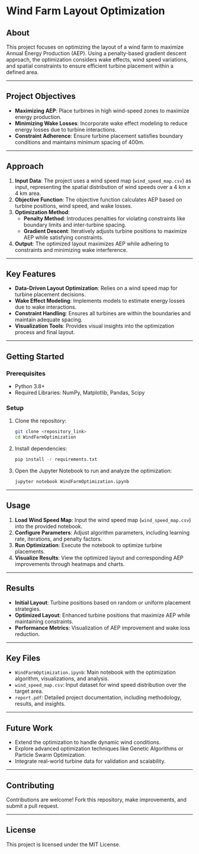 # Wind Farm Layout Optimization

## About
This project focuses on optimizing the layout of a wind farm to maximize Annual Energy Production (AEP). Using a penalty-based gradient descent approach, the optimization considers wake effects, wind speed variations, and spatial constraints to ensure efficient turbine placement within a defined area.

---

## Project Objectives
- **Maximizing AEP**: Place turbines in high wind-speed zones to maximize energy production.  
- **Minimizing Wake Losses**: Incorporate wake effect modeling to reduce energy losses due to turbine interactions.  
- **Constraint Adherence**: Ensure turbine placement satisfies boundary conditions and maintains minimum spacing of 400m.  

---

## Approach
1. **Input Data**: The project uses a wind speed map (`wind_speed_map.csv`) as input, representing the spatial distribution of wind speeds over a 4 km x 4 km area.  
2. **Objective Function**: The objective function calculates AEP based on turbine positions, wind speed, and wake losses.  
3. **Optimization Method**:  
   - **Penalty Method**: Introduces penalties for violating constraints like boundary limits and inter-turbine spacing.  
   - **Gradient Descent**: Iteratively adjusts turbine positions to maximize AEP while satisfying constraints.  
4. **Output**: The optimized layout maximizes AEP while adhering to constraints and minimizing wake interference.  

---

## Key Features
- **Data-Driven Layout Optimization**: Relies on a wind speed map for turbine placement decisions.  
- **Wake Effect Modeling**: Implements models to estimate energy losses due to wake interactions.  
- **Constraint Handling**: Ensures all turbines are within the boundaries and maintain adequate spacing.  
- **Visualization Tools**: Provides visual insights into the optimization process and final layout.  

---

## Getting Started

### Prerequisites
- Python 3.8+  
- Required Libraries: NumPy, Matplotlib, Pandas, Scipy  

### Setup
1. Clone the repository:  
   ```bash
   git clone <repository_link>
   cd WindFarmOptimization
   ```
2. Install dependencies:  
   ```bash
   pip install -r requirements.txt
   ```
3. Open the Jupyter Notebook to run and analyze the optimization:  
   ```bash
   jupyter notebook WindFarmOptimization.ipynb
   ```

---

## Usage
1. **Load Wind Speed Map**: Input the wind speed map (`wind_speed_map.csv`) into the provided notebook.  
2. **Configure Parameters**: Adjust algorithm parameters, including learning rate, iterations, and penalty factors.  
3. **Run Optimization**: Execute the notebook to optimize turbine placements.  
4. **Visualize Results**: View the optimized layout and corresponding AEP improvements through heatmaps and charts.

---

## Results
- **Initial Layout**: Turbine positions based on random or uniform placement strategies.  
- **Optimized Layout**: Enhanced turbine positions that maximize AEP while maintaining constraints.  
- **Performance Metrics**: Visualization of AEP improvement and wake loss reduction.

---

## Key Files
- `WindFarmOptimization.ipynb`: Main notebook with the optimization algorithm, visualizations, and analysis.  
- `wind_speed_map.csv`: Input dataset for wind speed distribution over the target area.  
- `report.pdf`: Detailed project documentation, including methodology, results, and insights.  

---

## Future Work
- Extend the optimization to handle dynamic wind conditions.  
- Explore advanced optimization techniques like Genetic Algorithms or Particle Swarm Optimization.  
- Integrate real-world turbine data for validation and scalability.  

---

## Contributing
Contributions are welcome! Fork this repository, make improvements, and submit a pull request.

---

## License
This project is licensed under the MIT License.

